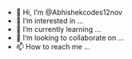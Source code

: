 - 👋 Hi, I’m @Abhishekcodes12nov
- 👀 I’m interested in ...
- 🌱 I’m currently learning ...
- 💞️ I’m looking to collaborate on ...
- 📫 How to reach me ...

<!---
Abhishekcodes12nov/Abhishekcodes12nov is a ✨ special ✨ repository because its `README.md` (this file) appears on your GitHub profile.
You can click the Preview link to take a look at your changes.
--->
